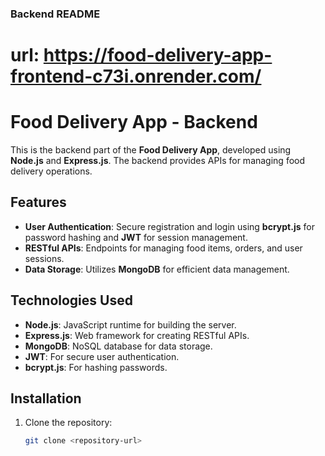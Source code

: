 ### Backend README
# url: https://food-delivery-app-frontend-c73i.onrender.com/
# Food Delivery App - Backend

This is the backend part of the **Food Delivery App**, developed using **Node.js** and **Express.js**. The backend provides APIs for managing food delivery operations.

## Features

- **User Authentication**: Secure registration and login using **bcrypt.js** for password hashing and **JWT** for session management.
- **RESTful APIs**: Endpoints for managing food items, orders, and user sessions.
- **Data Storage**: Utilizes **MongoDB** for efficient data management.

## Technologies Used

- **Node.js**: JavaScript runtime for building the server.
- **Express.js**: Web framework for creating RESTful APIs.
- **MongoDB**: NoSQL database for data storage.
- **JWT**: For secure user authentication.
- **bcrypt.js**: For hashing passwords.

## Installation

1. Clone the repository:
   ```bash
   git clone <repository-url>

